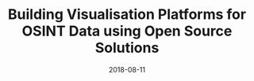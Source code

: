 ---
title: Building Visualisation Platforms for OSINT Data using Open Source Solutions
date: 2018-08-11
type: video
event: DEF CON Recon Village 2018
link: https://www.youtube.com/watch?v=_r-1Z3yQVa4
image: ./videos-bg.png
---